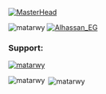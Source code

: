 [![MasterHead](https://github.com/Matarwy/Matarwy/blob/main/header.png)](https://github.com/Matarwy)


<p align="left">
  <span> <img src="https://komarev.com/ghpvc/?username=matarwy&label=Github%20Profile%20views&color=0e75b6&style=flat" alt="matarwy" /> </span>  
  <span> <a href="https://twitter.com/Alhassan_EG" target="blank"><img src="https://img.shields.io/twitter/follow/Alhassan_EG?logo=twitter&style=flat" alt="Alhassan_EG" /></a> </span>
</p>

<h3 align="left">Support:</h3>
<p align="left"> <a href="https://github.com/ryo-ma/github-profile-trophy"><img src="https://github-profile-trophy.vercel.app/?username=matarwy" alt="matarwy" /></a> </p>
<p><img align="left" src="https://github-readme-stats.vercel.app/api/top-langs?username=matarwy&show_icons=true&locale=en&layout=compact" alt="matarwy" /></p>
<p>&nbsp;<img align="center" src="https://github-readme-stats.vercel.app/api?username=matarwy&show_icons=true&locale=en" alt="matarwy" /></p>

